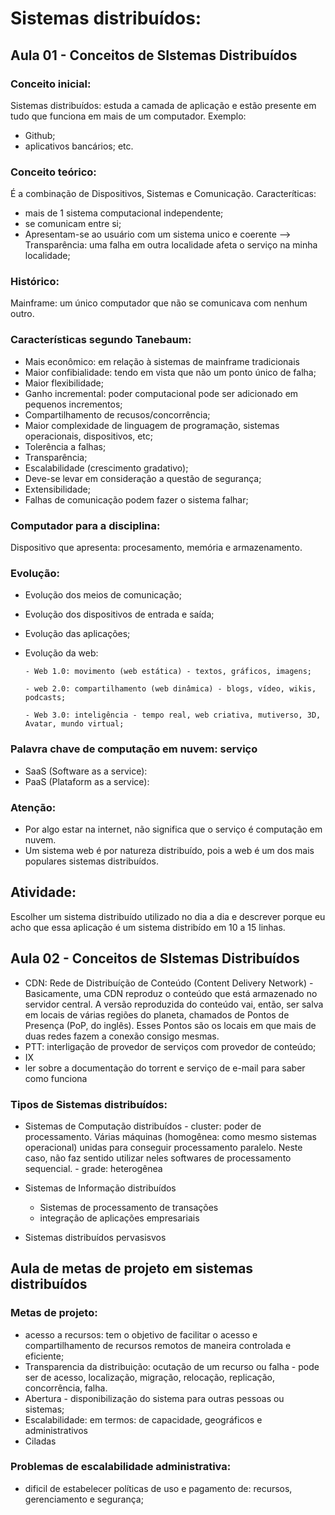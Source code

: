 # Sistemas distribuídos:

## Aula 01 - Conceitos de SIstemas Distribuídos
### Conceito inicial:
Sistemas distribuídos: estuda a camada de aplicação e estão presente em tudo que funciona em mais de um computador. Exemplo:
- Github;
- aplicativos bancários; etc.

### Conceito teórico: 
É a combinação de Dispositivos, Sistemas e Comunicação.
Caracteríticas:
- mais de 1 sistema computacional independente;
- se comunicam entre si;
- Apresentam-se ao usuário com um sistema unico e coerente --> Transparência: uma falha em outra localidade afeta o serviço na minha localidade;

### Histórico:
Mainframe: um único computador que não se comunicava com nenhum outro.

### Características segundo Tanebaum:
- Mais econômico: em relação à sistemas de mainframe tradicionais
- Maior confibialidade: tendo em vista que não um ponto único de falha;
- Maior flexibilidade;
- Ganho incremental: poder computacional pode ser adicionado em pequenos incrementos;
- Compartilhamento de recusos/concorrência;
- Maior complexidade de linguagem de programação, sistemas operacionais, dispositivos, etc;
- Tolerência a falhas;
- Transparência;
- Escalabilidade (crescimento gradativo);
- Deve-se levar em consideração a questão de segurança;
- Extensibilidade;
- Falhas de comunicação podem fazer o sistema falhar;


### Computador para a disciplina: 
Dispositivo que apresenta: procesamento, memória e armazenamento.

### Evolução:
- Evolução dos meios de comunicação;
- Evolução dos dispositivos de entrada e saída;
- Evolução das aplicações;
- Evolução da web:
  
      - Web 1.0: movimento (web estática) - textos, gráficos, imagens;
  
      - web 2.0: compartilhamento (web dinâmica) - blogs, vídeo, wikis, podcasts;
  
      - Web 3.0: inteligência - tempo real, web criativa, mutiverso, 3D, Avatar, mundo virtual;

### Palavra chave de computação em nuvem: serviço
- SaaS (Software as a service):
- PaaS (Plataform as a service):

### Atenção:
- Por algo estar na internet, não significa que o serviço é computação em nuvem.
- Um sistema web é por natureza distribuído, pois a web é um dos mais populares sistemas distribuídos.

## Atividade:
Escolher um sistema distribuído utilizado no dia a dia e descrever porque eu acho que essa aplicação é um sistema distribído em 10 a 15 linhas.


## Aula 02 - Conceitos de SIstemas Distribuídos
- CDN: Rede de Distribuíção de Conteúdo (Content Delivery Network) -  Basicamente, uma CDN reproduz o conteúdo que está armazenado no servidor central. A versão reproduzida do conteúdo vai, então, ser salva em locais de várias regiões do planeta, chamados de Pontos de Presença (PoP, do inglês). Esses Pontos são os locais em que mais de duas redes fazem a conexão consigo mesmas.   
- PTT: interligação de provedor de serviços com provedor de conteúdo;
- IX
- ler sobre a documentação do torrent e serviço de e-mail para saber como funciona

### Tipos de Sistemas distribuídos:
- Sistemas de Computação distribuídos
      - cluster: poder de processamento. Várias máquinas (homogênea: como mesmo sistemas operacional) unidas para conseguir processamento paralelo. Neste caso, não faz sentido utilizar neles softwares de processamento sequencial.
      - grade: heterogênea 

- Sistemas de Informação distribuídos
     - Sistemas de processamento de transações
     - integração de aplicações empresariais

- Sistemas distribuídos pervasisvos 



## Aula de metas de projeto em sistemas distribuídos
### Metas de projeto:
- acesso a recursos: tem o objetivo de facilitar o acesso e compartilhamento de recursos remotos de maneira controlada e eficiente;
- Transparencia da distribuição: ocutação de um recurso ou falha - pode ser de acesso, localização, migração, relocação, replicação, concorrência, falha.
- Abertura - disponibilização do sistema para outras pessoas ou sistemas;
- Escalabilidade: em termos: de capacidade, geográficos e administrativos
- Ciladas

### Problemas de escalabilidade administrativa:
- dificil de estabelecer políticas de uso e pagamento de: recursos, gerenciamento e segurança;
